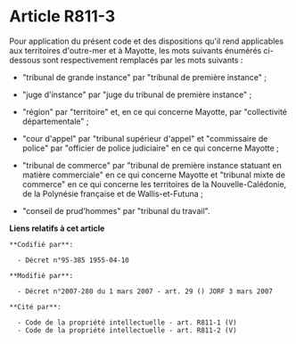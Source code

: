 # Article R811-3

Pour application du présent code et des dispositions qu'il rend applicables aux territoires d'outre-mer et à Mayotte, les
mots suivants énumérés ci-dessous sont respectivement remplacés par les mots suivants :

- "tribunal de grande instance" par "tribunal de première instance" ;

- "juge d'instance" par "juge du tribunal de première instance" ;

- "région" par "territoire" et, en ce qui concerne Mayotte, par "collectivité départementale" ;

- "cour d'appel" par "tribunal supérieur d'appel" et "commissaire de police" par "officier de police judiciaire" en ce qui
concerne Mayotte ;

- "tribunal de commerce" par "tribunal de première instance statuant en matière commerciale" en ce qui concerne Mayotte et
"tribunal mixte de commerce" en ce qui concerne les territoires de la Nouvelle-Calédonie, de la Polynésie française et de
Wallis-et-Futuna ;

- "conseil de prud'hommes" par "tribunal du travail".

**Liens relatifs à cet article**

	**Codifié par**:

	  - Décret n°95-385 1955-04-10

	**Modifié par**:

	  - Décret n°2007-280 du 1 mars 2007 - art. 29 () JORF 3 mars 2007

	**Cité par**:

	  - Code de la propriété intellectuelle - art. R811-1 (V)
	  - Code de la propriété intellectuelle - art. R811-2 (V)
